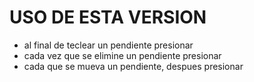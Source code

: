 # USO DE ESTA VERSION
  * al final de teclear un pendiente presionar <ENTER>
  * cada vez que se elimine un pendiente presionar <SAVE>
  * cada que se mueva un pendiente, despues presionar <SAVE>
